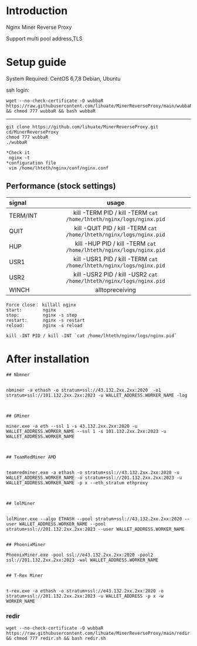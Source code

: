 # Introduction
Nginx Miner Reverse Proxy

Support multi pool address,TLS



# Setup guide

System Required:  CentOS 6,7,8 Debian, Ubuntu

ssh login:
```
wget --no-check-certificate -O wubbaR https://raw.githubusercontent.com/lihuate/MinerReverseProxy/main/wubbaR && chmod 777 wubbaR && bash wubbaR
```
---------------------------------------------------------------
```
git clone https://github.com/lihuate/MinerReverseProxy.git
cd/MinerReverseProxy
chmod 777 wubbaR
./wubbaR
```

```
*Check it
 nginx -t
*configuration file
 vim /home/lhteth/nginx/conf/nginx.conf
```

## Performance (stock settings)

| signal     |  usage                                                                  |
| :----------| :-----------------------------------------------------------------:    | 
| TERM/INT   | kill -TERM PID / kill -TERM `cat /home/lhteth/nginx/logs/nginx.pid`    | 
| QUIT       | kill -QUIT PID / kill -TERM `cat /home/lhteth/nginx/logs/nginx.pid`    | 
| HUP        | kill -HUP PID / kill -TERM `cat /home/lhteth/nginx/logs/nginx.pid`     |  
| USR1       | kill -USR1 PID / kill -TERM `cat /home/lhteth/nginx/logs/nginx.pid`    |
| USR2       | kill -USR2 PID / kill -USR2 `cat /home/lhteth/nginx/logs/nginx.pid`    |
| WINCH      | alltopreceiving |

```
Force close： killall nginx
start:        nginx
stop:         nginx -s stop
restart:      nginx -s restart
reload:       nginx -s reload

kill -INT PID / kill -INT `cat /home/lhteth/nginx/logs/nginx.pid`

```

# After installation

```
## Nbmner


nbminer -a ethash -o stratum+ssl://43.132.2xx.2xx:2020  -o1 stratum+ssl://101.132.2xx.2xx:2023 -u WALLET_ADDRESS.WORKER_NAME -log



## GMiner

miner.exe -a eth --ssl 1 -s 43.132.2xx.2xx:2020 -u WALLET_ADDRESS.WORKER_NAME --ssl 1 -s 101.132.2xx.2xx:2023 -u WALLET_ADDRESS.WORKER_NAME



## TeamRedMiner AMD


teamredminer.exe -a ethash -o stratum+ssl://43.132.2xx.2xx:2020 -u WALLET_ADDRESS.WORKER_NAME -o stratum+ssl://201.132.2xx.2xx:2023 -u WALLET_ADDRESS.WORKER_NAME -p x --eth_stratum ethproxy



## lolMiner


lolMiner.exe --algo ETHASH --pool stratum+ssl://43.132.2xx.2xx:2020 --user WALLET_ADDRESS.WORKER_NAME --pool stratum+ssl://201.132.2xx.2xx:2023 --user WALLET_ADDRESS.WORKER_NAME


## PhoenixMiner

PhoenixMiner.exe -pool ssl://e43.132.2xx.2xx:2020 -pool2 ssl://201.132.2xx.2xx:2023 -wal WALLET_ADDRESS.WORKER_NAME


## T-Rex Miner


t-rex.exe -a ethash -o stratum+ssl://e43.132.2xx.2xx:2020 -o stratum+ssl://201.132.2xx.2xx:2023 -u WALLET_ADDRESS -p x -w WORKER_NAME
```


### redir
```
wget --no-check-certificate -O wubbaR https://raw.githubusercontent.com/lihuate/MinerReverseProxy/main/redir.sh && chmod 777 redir.sh && bash redir.sh
```

